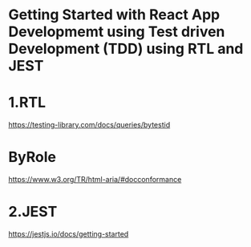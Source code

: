 # Getting Started with React App Developmemt using Test driven Development (TDD) using RTL and JEST


# 1.RTL
https://testing-library.com/docs/queries/bytestid

# ByRole
https://www.w3.org/TR/html-aria/#docconformance

# 2.JEST
https://jestjs.io/docs/getting-started
